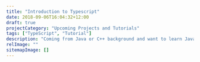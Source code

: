 ```yaml
---
title: "Introduction to Typescript"
date: 2018-09-06T16:04:32+12:00
draft: true
projectCategory: "Upcoming Projects and Tutorials"
tags: ["TypeScript", "Tutorial"]
description: "Coming from Java or C++ background and want to learn JavaScript but are confused? Then TypeScript is for you."
relImage: ""
sitemapImage: []
---
```

